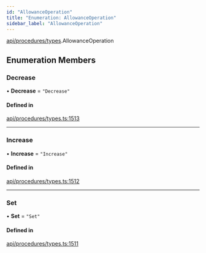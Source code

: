 ```yaml
---
id: "AllowanceOperation"
title: "Enumeration: AllowanceOperation"
sidebar_label: "AllowanceOperation"
---
```


[api/procedures/types](../../../../../modules/API/Procedures/Types/Types.md).AllowanceOperation

## Enumeration Members

### Decrease

• **Decrease** = ``"Decrease"``

#### Defined in

[api/procedures/types.ts:1513](https://github.com/PolymeshAssociation/polymesh-sdk/blob/fbf6882d0/src/api/procedures/types.ts#L1513)

___

### Increase

• **Increase** = ``"Increase"``

#### Defined in

[api/procedures/types.ts:1512](https://github.com/PolymeshAssociation/polymesh-sdk/blob/fbf6882d0/src/api/procedures/types.ts#L1512)

___

### Set

• **Set** = ``"Set"``

#### Defined in

[api/procedures/types.ts:1511](https://github.com/PolymeshAssociation/polymesh-sdk/blob/fbf6882d0/src/api/procedures/types.ts#L1511)
